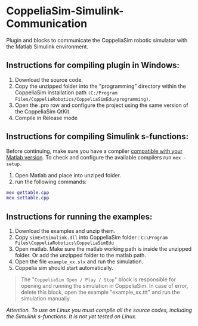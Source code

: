 # CoppeliaSim-Simulink-Communication
Plugin and blocks to communicate the CoppeliaSim robotic simulator with the Matlab Simulink environment.

## Instructions for compiling plugin in Windows:


1. Download the source code.
2. Copy the unzipped folder into the "programming" directory within the CoppeliaSim installation path
`(C:/Program Files/CoppeliaRobotics/CoppeliaSimEdu/programming)`.
3. Open the .pro row and configure the project using the same version of the CoppeliaSim QtKit.
4. Compile in Release mode

## Instructions for compiling Simulink s-functions:

Before continuing, make sure you have a compiler [compatible with your Matlab version](https://www.mathworks.com/support/requirements/supported-compilers.html). To check and configure the available compilers run `mex -setup`.

1. Open Matlab and place into unziped folder. 
2. run the following commands:
```matlab
mex gettable.cpp
mex settable.cpp
```

## Instructions for running the examples:


1. Download the examples and unzip them.
2. Copy `simExtSimulink.dll` into CoppeliaSim folder : `C:\Program Files\CoppeliaRobotics\CoppeliaSimEdu`
3. Open matlab. Make sure the matlab working path is inside the unzipped folder. Or add the unzipped folder to the matlab path.
4. Open the file `example_xx.slx` and run the simulation.
5. Coppelia sim should start automatically.


>The "`CoppeliaSim Open / Play / Stop`" block is responsible for opening and running the simulation in CoppeliaSim. In case of error, delete this block, open the example "example_xx.ttt" and run the simulation manually.



*Attention. To use on Linux you must compile all the source codes, including the Simulink s-functions. It is not yet tested on Linux.*


